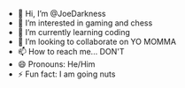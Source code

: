 - 👋 Hi, I’m @JoeDarkness
- 👀 I’m interested in gaming and chess
- 🌱 I’m currently learning coding
- 💞️ I’m looking to collaborate on YO MOMMA
- 📫 How to reach me... DON'T
- 😄 Pronouns: He/Him
- ⚡ Fun fact: I am going nuts

<!---
JoeDarkness/JoeDarkness is a ✨ special ✨ repository because its `README.md` (this file) appears on your GitHub profile.
You can click the Preview link to take a look at your changes.
--->
